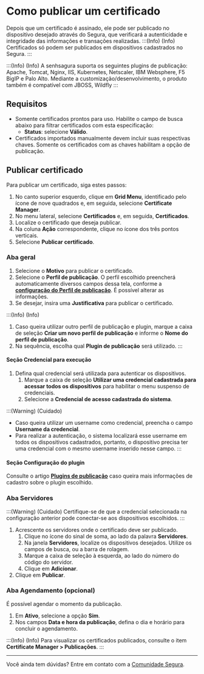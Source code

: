 # Como publicar um certificado

Depois que um certificado é assinado, ele pode ser publicado no dispositivo desejado através do Segura, que verificará a autenticidade e integridade das informações e transações realizadas.
:::(Info) (Info)
Certificados só podem ser publicados em dispositivos cadastrados no Segura. 
:::

:::(Info) (Info)
A senhsagura suporta os seguintes plugins de publicação: Apache, Tomcat, Nginx, IIS, Kubernetes, Netscaler, IBM Websphere, F5 BigIP e Palo Alto. Mediante a customização/desenvolvimento, o produto também é compatível com JBOSS, Wildfly
:::

## Requisitos

* Somente certificados prontos para uso. Habilite o campo de busca abaixo para filtrar certificados com esta especificação:
    *  **Status**: selecione **Válido**.
* Certificados importados manualmente devem incluir suas respectivas chaves. Somente os certificados com as chaves habilitam a opção de publicação.

## Publicar certificado
Para publicar um certificado, siga estes passos:

1. No canto superior esquerdo, clique em **Grid Menu**, identificado pelo ícone de nove quadrados e, em seguida, selecione **Certificate Manager**.
2. No menu lateral, selecione **Certificados** e, em seguida, **Certificados**.
3. Localize o certificado que deseja publicar.
4. Na coluna **Ação** correspondente, clique no ícone dos três pontos verticais.
5. Selecione **Publicar certificado**.

### Aba geral

1. Selecione o **Motivo** para publicar o certificado.
2. Selecione o **Perfil de publicação**. O perfil escolhido preencherá automaticamente diversos campos dessa tela, conforme a [**configuração do Perfil de publicação**](/v4/docs/pt/how-to-set-up-the-publishing-profiles). É possível alterar as informações. 
3. Se desejar, insira uma **Justificativa** para publicar o certificado.

:::(Info) (Info)
1. Caso queira utilizar outro perfil de publicação e plugin, marque a caixa de seleção **Criar um novo perfil de publicação** e informe o **Nome do perfil de publicação**.
2. Na sequência, escolha qual **Plugin de publicação** será utilizado. 
:::

#### Seção Credencial para execução

1. Defina qual credencial será utilizada para autenticar os dispositivos.
    1. Marque a caixa de seleção **Utilizar uma credencial cadastrada para acessar todos os dispositivos** para habilitar o menu suspenso de credenciais.
    2. Selecione a **Credencial de acesso cadastrada do sistema**.

:::(Warning) (Cuidado)
* Caso queira utilizar um username como credencial, preencha o campo **Username da credencial**. 
* Para realizar a autenticação, o sistema localizará esse username em todos os dispositivos cadastrados, portanto, o dispositivo precisa ter uma credencial com o mesmo username inserido nesse campo.
:::

#### Seção Configuração do plugin
Consulte o artigo [**Plugins de publicação**](/v4/docs/pt/publishing-plugins) caso queira mais informações de cadastro sobre o plugin escolhido.

### Aba Servidores
:::(Warning) (Cuidado)
Certifique-se de que a credencial selecionada na configuração anterior pode conectar-se aos dispositivos escolhidos.
:::

1. Acrescente os servidores onde o certificado deve ser publicado.
    1. Clique no ícone do sinal de soma, ao lado da palavra **Servidores**.
    2. Na janela **Servidores**, localize os dispositivos desejados. Utilize os campos de busca, ou a barra de rolagem.
    3. Marque a caixa de seleção à esquerda, ao lado do número do código do servidor.
    4. Clique em **Adicionar**.
2. Clique em **Publicar**.

### Aba Agendamento (opcional)
É possível agendar o momento da publicação.

1. Em **Ativo**, selecione a opção **Sim**.
2. Nos campos **Data e hora da publicação**, defina o dia e horário para concluir o agendamento.

:::(Info) (Info)
Para visualizar os certificados publicados, consulte o item **Certificate Manager > Publicações**.
:::
***
Você ainda tem dúvidas? Entre em contato com a [Comunidade Segura](https://community.Segura.io/).


